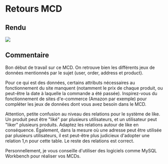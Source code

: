 # Retours MCD

## Rendu

![](https://raw.githubusercontent.com/O-clock-tuteurs/bapteme-freelances/master/MCD/mcd_apprenant.png?token=GHSAT0AAAAAACCF3QGXQJUVTHZIFUXCWMRQZDNCMCA)

## Commentaire 

Bon début de travail sur ce MCD. On retrouve bien les différents jeux de données mentionnés par le sujet (user, order, address et product). 

Pour ce qui est des données, certains attributs nécessaires au fonctionnement du site manquent (notamment le prix de chaque produit, ou peut-être la date à laquelle la commande a été passée). Inspirez-vous du fonctionnement de sites d'e-commerce (Amazon par exemple) pour compléter les jeux de données dont vous avez besoin dans le MCD.

Attention, petite confusion au niveau des relations pour le système de like. Un produit peut être "liké" par plusieurs utilisateurs, et un utilisateur peut "liker" plusieurs produits. Adaptez les relations autour de like en conséquence.
Également, dans la mesure où une adresse peut être utilisée par plusieurs utilisateurs, il est peut-être plus judicieux d'adopter une relation 1,n pour cette table.
Le reste des relations est correct.

Personnellement, je vous conseille d'utiliser des logiciels comme MySQL Workbench pour réaliser vos MCDs.
